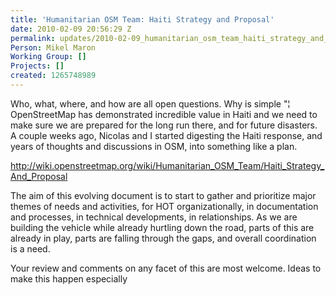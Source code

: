 ```yaml
---
title: 'Humanitarian OSM Team: Haiti Strategy and Proposal'
date: 2010-02-09 20:56:29 Z
permalink: updates/2010-02-09_humanitarian_osm_team_haiti_strategy_and_proposal
Person: Mikel Maron
Working Group: []
Projects: []
created: 1265748989
---
```


<p>Who, what, where, and how are all open questions. Why is simple "¦ OpenStreetMap has demonstrated incredible value in Haiti and we need to make sure we are prepared for the long run there, and for future disasters. A couple weeks ago, Nicolas and I started digesting the Haiti response, and years of thoughts and discussions in OSM, into something like a plan.</p><p><a href="http://wiki.openstreetmap.org/wiki/Humanitarian_OSM_Team/Haiti_Strategy_And_Proposal">http://wiki.openstreetmap.org/wiki/Humanitarian_OSM_Team/Haiti_Strategy_And_Proposal</a></p><p>The aim of this evolving document is to start to gather and prioritize major themes of needs and activities, for HOT organizationally, in documentation and processes, in technical developments, in relationships. As we are building the vehicle while already hurtling down the road, parts of this are already in play, parts are falling through the gaps, and overall coordination is a need.</p><p>Your review and comments on any facet of this are most welcome. Ideas to make this happen especially</p>
